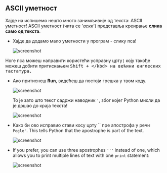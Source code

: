 ## АSCII уметност

Хајде на испишемо нешто много занимљивије од текста: ASCII уметност! ASCII уметност (чита се '*аски*') представља креирање **слика само од текста**.

+ Хајде да додамо мало уметности у програм - слику пса!
    
    ![screenshot](images/me-dog.png)

Ноге пса можеш направити користећи усправну црту`|` коју такође можеш добити притискањем <kbd>Shift + \</kbd> на већини енглеских тастатура.

+ Ако притиснеш **Run**, видећеш да постоји грешка у твом коду.
    
    ![screenshot](images/me-dog-bug.png)
    
    То је зато што текст садржи наводник `'`, због којег Python мисли да је дошао до краја текста!
    
    ![screenshot](images/me-dog-quote.png)

+ Како би ово исправио стави косу црту `` пре апострофа у речи `Pogle'`. This tells Python that the apostrophe is part of the text.
    
    ![screenshot](images/me-dog-bug-fix.png)

+ If you prefer, you can use three apostrophes `'''` instead of one, which allows you to print multiple lines of text with one `print` statement:
    
    ![screenshot](images/me-dog-triple-quote.png)